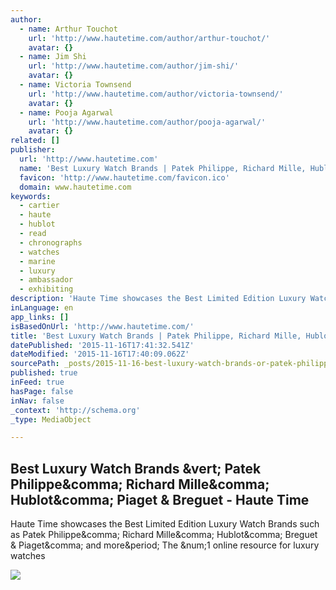 ```yaml
---
author:
  - name: Arthur Touchot
    url: 'http://www.hautetime.com/author/arthur-touchot/'
    avatar: {}
  - name: Jim Shi
    url: 'http://www.hautetime.com/author/jim-shi/'
    avatar: {}
  - name: Victoria Townsend
    url: 'http://www.hautetime.com/author/victoria-townsend/'
    avatar: {}
  - name: Pooja Agarwal
    url: 'http://www.hautetime.com/author/pooja-agarwal/'
    avatar: {}
related: []
publisher:
  url: 'http://www.hautetime.com'
  name: 'Best Luxury Watch Brands | Patek Philippe, Richard Mille, Hublot, Piaget & Breguet - Haute Time'
  favicon: 'http://www.hautetime.com/favicon.ico'
  domain: www.hautetime.com
keywords:
  - cartier
  - haute
  - hublot
  - read
  - chronographs
  - watches
  - marine
  - luxury
  - ambassador
  - exhibiting
description: 'Haute Time showcases the Best Limited Edition Luxury Watch Brands such as Patek Philippe, Richard Mille, Hublot, Breguet & Piaget, and more. The #1 online resource for luxury watches'
inLanguage: en
app_links: []
isBasedOnUrl: 'http://www.hautetime.com/'
title: 'Best Luxury Watch Brands | Patek Philippe, Richard Mille, Hublot, Piaget & Breguet - Haute Time'
datePublished: '2015-11-16T17:41:32.541Z'
dateModified: '2015-11-16T17:40:09.062Z'
sourcePath: _posts/2015-11-16-best-luxury-watch-brands-or-patek-philippe-richard-mille-hu.md
published: true
inFeed: true
hasPage: false
inNav: false
_context: 'http://schema.org'
_type: MediaObject

---
```

<article style=""><h1>Best Luxury Watch Brands &amp;vert; Patek Philippe&amp;comma; Richard Mille&amp;comma; Hublot&amp;comma; Piaget &amp; Breguet - Haute Time</h1><p>Haute Time showcases the Best Limited Edition Luxury Watch Brands such as Patek Philippe&amp;comma; Richard Mille&amp;comma; Hublot&amp;comma; Breguet &amp; Piaget&amp;comma; and more&amp;period; The &amp;num;1 online resource for luxury watches</p><img src="http://www.hautetime.com/wp-content/uploads/2015/01/haute-time-logo.png" /></article>